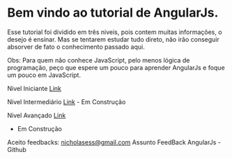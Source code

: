 # Bem vindo ao tutorial de AngularJs.

Esse tutorial foi dividido em três niveis, pois contem muitas informações, o desejo é ensinar. Mas se tentarem estudar tudo direto, não irão conseguir absorver de fato o conhecimento passado aqui.

Obs: Para quem não conhece JavaScript, pelo menos lógica de programação, peço que espere um pouco para aprender AngularJs e foque um pouco em JavaScript.

Nivel Iniciante <a href="https://github.com/nicholasess/angularjsbrasil/blob/master/iniciantes.md" target="_blank">Link</a> 

Nivel Intermediário <a href="https://github.com/nicholasess/angularjsbrasil/blob/master/intermediarios.md" target="_blank">Link</a> - Em Construção

Nivel Avançado <a href="https://github.com/nicholasess/angularjsbrasil/blob/master/avancados.md" target="_blank">Link</a>
- Em Construção

Aceito feedbacks: nicholasess@gmail.com
Assunto FeedBack AngularJs - Github
